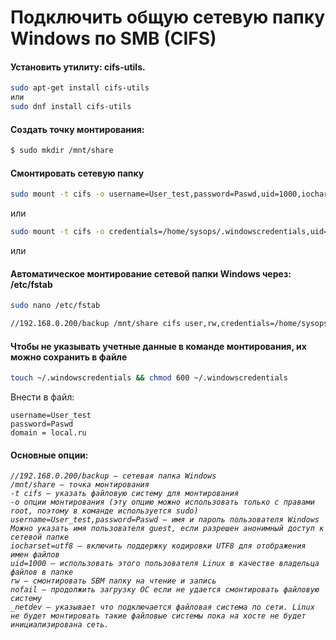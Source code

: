 # Подключить общую сетевую папку Windows по SMB (CIFS)

#### Установить утилиту: cifs-utils.

```bash
sudo apt-get install cifs-utils
или
sudo dnf install cifs-utils
```

#### Создать точку монтирования:
```bash
$ sudo mkdir /mnt/share
```

#### Смонтировать сетевую папку

```bash
sudo mount -t cifs -o username=User_test,password=Paswd,uid=1000,iocharset=utf8 //192.168.0.200/backup /mnt/share
```
или

```bash
sudo mount -t cifs -o credentials=/home/sysops/.windowscredentials,uid=1000,iocharset=utf8 //192.168.0.200/backup /mnt/share
```

или 
#### Автоматическое монтирование сетевой папки Windows через: /etc/fstab

```bash
sudo nano /etc/fstab
```

```bash
//192.168.0.200/backup /mnt/share cifs user,rw,credentials=/home/sysops/.windowscredentials,iocharset=utf8,nofail,_netdev,vers=3.0 0 0
```

#### Чтобы не указывать учетные данные в команде монтирования, их можно сохранить в файле

```bash
touch ~/.windowscredentials && chmod 600 ~/.windowscredentials
```
Внести в файл:  
```
username=User_test   
password=Paswd  
domain = local.ru
``` 


#### Основные опции:
*`//192.168.0.200/backup – сетевая папка Windows`*  
*`/mnt/share – точка монтирования`*  
*`-t cifs – указать файловую систему для монтирования`*  
*`-o опции монтирования (эту опцию можно использовать только с правами root, поэтому в команде используется sudo)`*  
*`username=User_test,password=Paswd – имя и пароль пользователя Windows`*  
*`Можно указать имя пользователя guest, если разрешен анонимный доступ к сетевой папке`*  
*`iocharset=utf8 – включить поддержку кодировки UTF8 для отображения имен файлов`*  
*`uid=1000 – использовать этого пользователя Linux в качестве владельца файлов в папке`*  
*`rw – смонтировать SBM папку на чтение и запись`*  
*`nofail – продолжить загрузку ОС если не удается смонтировать файловую систему`*  
*`_netdev – указывает что подключается файловая система по сети. Linux не будет монтировать такие файловые системы пока на хосте не будет инициализирована сеть.`*  

